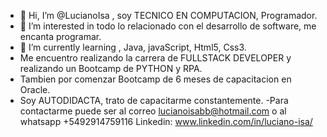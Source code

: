 - 👋 Hi, I’m @LucianoIsa , soy TECNICO EN COMPUTACION, Programador.
- 👀 I’m interested in  todo lo relacionado con el desarrollo de software, me encanta programar.
- 🌱 I’m currently learning , Java, javaScript, Html5, Css3.
- Me encuentro realizando la carrera de FULLSTACK DEVELOPER y realizando un Bootcamp de PYTHON y  RPA.
- Tambien por comenzar  Bootcamp de 6 meses de capacitacion en Oracle.
- Soy AUTODIDACTA, trato de capacitarme constantemente.
-Para contactarme puede ser al correo lucianoisabb@hotmail.com  o  al whatsapp +5492914759116
Linkedin:  www.linkedin.com/in/luciano-isa/
<!---
LucianoIsa/LucianoIsa is a ✨ special ✨ repository because its `README.md` (this file) appears on your GitHub profile.
You can click the Preview link to take a look at your changes.
--->
